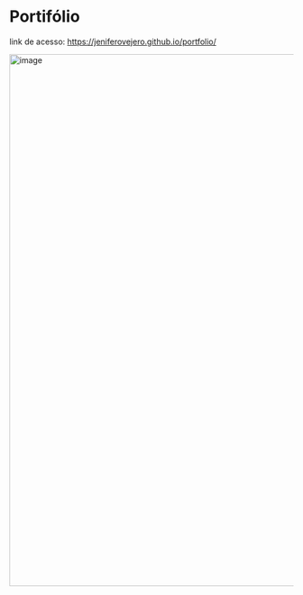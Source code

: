 # Portifólio

link de acesso: https://jeniferovejero.github.io/portfolio/


<img width="1904" height="944" alt="image" src="https://github.com/user-attachments/assets/db631545-495f-4414-a794-f4ae41c304ea" />
